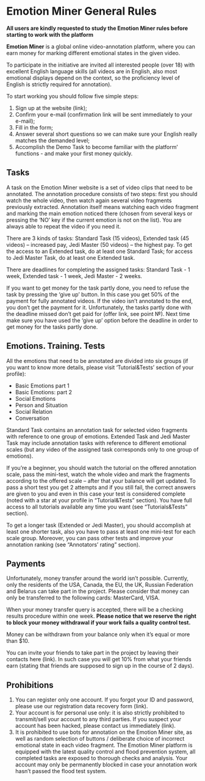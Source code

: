 # Emotion Miner General Rules

__All users are kindly requested to study the Emotion Miner rules before starting to work with the platform__

__Emotion Miner__ is a global online video-annotation platform, where you can earn money for marking different emotional states in the given video.

To participate in the initiative are invited all interested people (over 18) with excellent English language skills (all videos are in English, also most emotional displays depend on the context, so the proficiency level of English is strictly required for annotation).

To start working you should follow five simple steps:

1. Sign up at the website (link);
2. Confirm your e-mail (confirmation link will be sent immediately to your e-mail);
3. Fill in the form;
4. Answer several short questions so we can make sure your English really matches the demanded level;
5. Accomplish the Demo Task to become familiar with the platform’ functions - and make your first money quickly.


## Tasks

A task on the Emotion Miner website is a set of video clips that need to be annotated. The annotation procedure consists of two steps: first you should watch the whole video, then watch again several video fragments previously extracted. Annotation itself means watching each video fragment and marking the main emotion noticed there (chosen from several keys or pressing the ‘NO’ key if the current emotion is not on the list). You are always able to repeat the video if you need it.

There are 3 kinds of tasks: Standard Task (15 videos), Extended task (45 videos) – increased pay, Jedi Master (50 videos) – the highest pay. To get the access to an Extended task, do at least one Standard Task; for access to Jedi Master Task, do at least one Extended task.

There are deadlines for completing the assigned tasks: Standard Task - 1 week, Extended task - 1 week, Jedi Master - 2 weeks.

If you want to get money for the task partly done, you need to refuse the task by pressing the ‘give up’ button. In this case you get 50% of the payment for fully annotated videos. If the video isn’t annotated to the end, you don’t get the payment for it. Unfortunately, the tasks partly done with the deadline missed don’t get paid for (offer link, see point №). Next time make sure you have used the ‘give up’ option before the deadline in order to get money for the tasks partly done.


## Emotions. Training. Tests

All the emotions that need to be annotated are divided into six groups (if you want to know more details, please visit ‘Tutorial&Tests’ section of your profile):

- Basic Emotions part 1
- Basic Emotions: part 2
- Social Emotions
- Person and Situation
- Social Relation
- Conversation

Standard Task contains an annotation task for selected video fragments with reference to one group of emotions. Extended Task and Jedi Master Task may include annotation tasks with reference to different emotional scales (but any video of the assigned task corresponds only to one group of emotions).

If you’re a beginner, you should watch the tutorial on the offered annotation scale, pass the mini-test, watch the whole video and mark the fragments according to the offered scale – after that your balance will get updated.
To pass a short test you get 2 attempts and if you still fail, the correct answers are given to you and even in this case your test is considered complete (noted with a star at your profile in “Tutorial&Tests” section). You have full access to all tutorials available any time you want (see “Tutorials&Tests” section).

To get a longer task (Extended or Jedi Master), you should accomplish at least one shorter task, also you have to pass at least one mini-test for each scale group. Moreover, you can pass other tests and improve your annotation ranking (see “Annotators’ rating” section).


## Payments

Unfortunately, money transfer around the world isn’t possible. Currently, only the residents of the USA, Canada, the EU, the UK, Russian Federation and Belarus can take part in the project. Please consider that money can only be transferred to the following cards: MasterCard, VISA.

When your money transfer query is accepted, there will be a checking results procedure within one week. __Please notice that we reserve the right to block your money withdrawal if your work fails a quality control test.__

Money can be withdrawn from your balance only when it’s equal or more than $10.

You can invite your friends to take part in the project by leaving their contacts here (link). In such case you will get 10% from what your friends earn (stating that friends are supposed to sign up in the course of 2 days).


## Prohibitions

1. You can register only one account. If you forgot your ID and password, please use our registration data recovery form (link).
2. Your account is for personal use only: it is also strictly prohibited to transmit/sell your account to any third parties. If you suspect your account has been hacked, please contact us immediately (link).
3. It is prohibited to use bots for annotation on the Emotion Miner site, as well as random selection of buttons / deliberate choice of incorrect emotional state in each video fragment. The Emotion Miner platform is equipped with the latest quality control and flood prevention system, all completed tasks are exposed to thorough checks and analysis. Your account may only be permanently blocked in case your annotation work hasn’t passed the flood test system.

